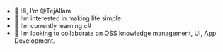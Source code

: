 - 👋 Hi, I’m @TejAllam
- 👀 I’m interested in making life simple.
- 🌱 I’m currently learning c#
- 💞️ I’m looking to collaborate on OSS knowledge management, UI, App Development.

<!---
TejAllam/TejAllam is a ✨ special ✨ repository because its `README.md` (this file) appears on your GitHub profile.
You can click the Preview link to take a look at your changes.
--->
